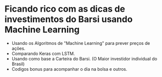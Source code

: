 #  Ficando rico com as dicas de investimentos do Barsi usando Machine Learning
* Usando  os Algoritmos de "Machine Learning" para prever preços de ações.
* Comparando Keras com LSTM.
* Usando como base a Carteira do Barsi. (O Maior investidor individual do Brasil)
* Codigos bonus para acompanhar o dia na bolsa e outros.
